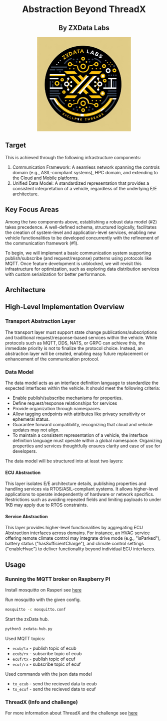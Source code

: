 <div style="text-align: center;">

# Abstraction Beyond ThreadX
## By ZXData Labs

<img src="logo.png" alt="ZXData Labs" width="300" height="300">
</div>

## Target

This is achieved through the following infrastructure components:

1) Communication Framework: A seamless network spanning the controls domain (e.g., ASIL-compliant systems), HPC domain, and extending to the Cloud and Mobile platforms.
2) Unified Data Model: A standardized representation that provides a consistent interpretation of a vehicle, regardless of the underlying E/E architecture.

## Key Focus Areas

Among the two components above, establishing a robust data model (#2) takes precedence. A well-defined schema, structured logically, facilitates the creation of system-level and application-level services, enabling new vehicle functionalities to be developed concurrently with the refinement of the communication framework (#1).

To begin, we will implement a basic communication system supporting publish/subscribe (and request/response) patterns using protocols like MQTT. Once feature development is unblocked, we will revisit this infrastructure for optimization, such as exploring data distribution services with custom serialization for better performance.

## Architecture

## High-Level Implementation Overview

### Transport Abstraction Layer

The transport layer must support state change publications/subscriptions and traditional request/response-based services within the vehicle. While protocols such as MQTT, DDS, NATS, or GRPC can achieve this, the immediate priority is not to finalize the protocol choice. Instead, an abstraction layer will be created, enabling easy future replacement or enhancement of the communication protocol.

### Data Model

The data model acts as an interface definition language to standardize the expected interfaces within the vehicle. It should meet the following criteria:

- Enable publish/subscribe mechanisms for properties.
- Define request/response relationships for services
- Provide organization through namespaces.
- Allow tagging endpoints with attributes like privacy sensitivity or ephemeral status.
- Guarantee forward compatibility, recognizing that cloud and vehicle updates may not align.
- To maintain a consistent representation of a vehicle, the interface definition language must operate within a global namespace. Organizing properties and services thoughtfully ensures clarity and ease of use for developers.

The data model will be structured into at least two layers:

#### ECU Abstraction

This layer isolates E/E architecture details, publishing properties and handling services via RTOS/ASIL-compliant systems. It allows higher-level applications to operate independently of hardware or network specifics. Restrictions such as avoiding repeated fields and limiting payloads to under 1KB may apply due to RTOS constraints.

#### Service Abstraction

This layer provides higher-level functionalities by aggregating ECU Abstraction interfaces across domains. For instance, an HVAC service offering remote climate control may integrate drive mode (e.g., "isParked"), battery status ("hasSufficientCharge"), and climate control settings ("enableHvac") to deliver functionality beyond individual ECU interfaces.

## Usage

### Running the MQTT broker on Raspberry PI

Install mosquitto on Rasperi see [here](https://randomnerdtutorials.com/how-to-install-mosquitto-broker-on-raspberry-pi/)

Run mosquitto with the given config.
```bash
mosquitto -c mosquitto.conf
```

Start the zxData hub.
```bash
python3 zxdata-hub.py
```

Used MQTT topics:
* `ecub/tx` - publish topic of ecub 
* `ecub/rx` - subscribe topic of ecub
* `ecuf/tx` - publish topic of ecuf 
* `ecuf/rx` - subscribe topic of ecuf
	
Used commands with the json data model
* `to_ecub` - send the recieved data to ecub
* `to_ecuf` - send the recieved data to ecuf
		
### ThreadX (Info and challenge)

For more information about ThreadX and the challenge see [here](./TX_challenge.md)
